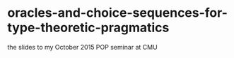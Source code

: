 # oracles-and-choice-sequences-for-type-theoretic-pragmatics
the slides to my October 2015 POP seminar at CMU
